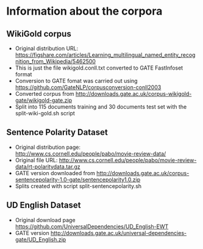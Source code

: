 # Information about the corpora

## WikiGold corpus

* Original distribution URL: https://figshare.com/articles/Learning_multilingual_named_entity_recognition_from_Wikipedia/5462500
* This is just the file wikigold.conll.txt converted to GATE FastInfoset format
* Conversion to GATE fomat was carried out using https://github.com/GateNLP/corpusconversion-conll2003
* Converted corpus from http://downloads.gate.ac.uk/corpus-wikigold-gate/wikigold-gate.zip
* Split into 115 documents training and 30 documents test set with the split-wiki-gold.sh script

## Sentence Polarity Dataset 

* Original distribution page: http://www.cs.cornell.edu/people/pabo/movie-review-data/
* Original file URL: http://www.cs.cornell.edu/people/pabo/movie-review-data/rt-polaritydata.tar.gz
* GATE version downloaded from http://downloads.gate.ac.uk/corpus-sentencepolarity-1.0-gate/sentencepolarity1.0.zip
* Splits created with script split-sentencepolarity.sh

## UD English Dataset 

* Original download page https://github.com/UniversalDependencies/UD_English-EWT
* GATE version http://downloads.gate.ac.uk/universal-dependencies-gate/UD_English.zip
